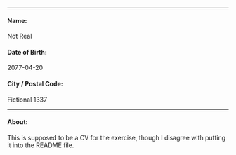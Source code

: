 ----  
#### Name:
Not Real  
#### Date of Birth:
2077-04-20  
#### City / Postal Code: 
Fictional 1337

----  

#### About:
This is supposed to be a CV for the exercise, though I disagree with putting it into the README file.
